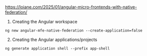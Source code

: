 https://loiane.com/2025/01/angular-micro-frontends-with-native-federation/

1. Creating the Angular workspace

```
ng new angular-mfe-native-federation --create-application=false
```
2. Creating the Angular applications/projects
```
ng generate application shell --prefix app-shell
```